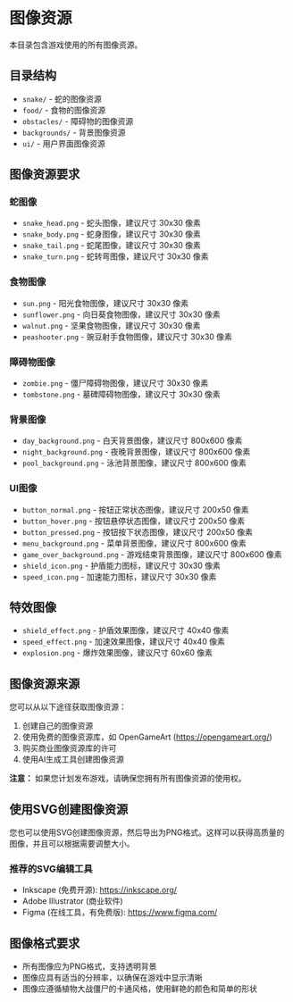 # 图像资源

本目录包含游戏使用的所有图像资源。

## 目录结构

- `snake/` - 蛇的图像资源
- `food/` - 食物的图像资源
- `obstacles/` - 障碍物的图像资源
- `backgrounds/` - 背景图像资源
- `ui/` - 用户界面图像资源

## 图像资源要求

### 蛇图像

- `snake_head.png` - 蛇头图像，建议尺寸 30x30 像素
- `snake_body.png` - 蛇身图像，建议尺寸 30x30 像素
- `snake_tail.png` - 蛇尾图像，建议尺寸 30x30 像素
- `snake_turn.png` - 蛇转弯图像，建议尺寸 30x30 像素

### 食物图像

- `sun.png` - 阳光食物图像，建议尺寸 30x30 像素
- `sunflower.png` - 向日葵食物图像，建议尺寸 30x30 像素
- `walnut.png` - 坚果食物图像，建议尺寸 30x30 像素
- `peashooter.png` - 豌豆射手食物图像，建议尺寸 30x30 像素

### 障碍物图像

- `zombie.png` - 僵尸障碍物图像，建议尺寸 30x30 像素
- `tombstone.png` - 墓碑障碍物图像，建议尺寸 30x30 像素

### 背景图像

- `day_background.png` - 白天背景图像，建议尺寸 800x600 像素
- `night_background.png` - 夜晚背景图像，建议尺寸 800x600 像素
- `pool_background.png` - 泳池背景图像，建议尺寸 800x600 像素

### UI图像

- `button_normal.png` - 按钮正常状态图像，建议尺寸 200x50 像素
- `button_hover.png` - 按钮悬停状态图像，建议尺寸 200x50 像素
- `button_pressed.png` - 按钮按下状态图像，建议尺寸 200x50 像素
- `menu_background.png` - 菜单背景图像，建议尺寸 800x600 像素
- `game_over_background.png` - 游戏结束背景图像，建议尺寸 800x600 像素
- `shield_icon.png` - 护盾能力图标，建议尺寸 30x30 像素
- `speed_icon.png` - 加速能力图标，建议尺寸 30x30 像素

## 特效图像

- `shield_effect.png` - 护盾效果图像，建议尺寸 40x40 像素
- `speed_effect.png` - 加速效果图像，建议尺寸 40x40 像素
- `explosion.png` - 爆炸效果图像，建议尺寸 60x60 像素

## 图像资源来源

您可以从以下途径获取图像资源：

1. 创建自己的图像资源
2. 使用免费的图像资源库，如 OpenGameArt (https://opengameart.org/)
3. 购买商业图像资源库的许可
4. 使用AI生成工具创建图像资源

**注意：** 如果您计划发布游戏，请确保您拥有所有图像资源的使用权。

## 使用SVG创建图像资源

您也可以使用SVG创建图像资源，然后导出为PNG格式。这样可以获得高质量的图像，并且可以根据需要调整大小。

### 推荐的SVG编辑工具

- Inkscape (免费开源): https://inkscape.org/
- Adobe Illustrator (商业软件)
- Figma (在线工具，有免费版): https://www.figma.com/

## 图像格式要求

- 所有图像应为PNG格式，支持透明背景
- 图像应具有适当的分辨率，以确保在游戏中显示清晰
- 图像应遵循植物大战僵尸的卡通风格，使用鲜艳的颜色和简单的形状 